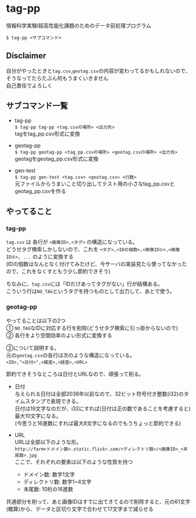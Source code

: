 # tag-pp
情報科学実験I超高性能化課題のためのデータ前処理プログラム  

    $ tag-pp <サブコマンド>

## Disclaimer
自分がやったときと`tag.csv`,`geotag.csv`の内容が変わってるかもしれないので、そうなってたらたぶん何もうまくいきません  
自己責任でよろしく  

## サブコマンド一覧  
- tag-pp  
`$ tag-pp tag-pp <tag.csvの場所> <出力先>`  
tagをtag_pp.csv形式に変換  

- geotag-pp  
`$ tag-pp geotag-pp <tag_pp.csvの場所> <geotag.csvの場所> <出力先>`  
geotagをgeotag_pp.csv形式に変換  

- gen-test  
`$ tag-pp gen-test <tag.csv> <geotag.csv> <行数>`  
元ファイルからうまいこと切り出してテスト用の小さなtag_pp.csvとgeotag_pp.csvを作る

## やってること
### tag-pp
`tag.csv` は 各行が `<画像ID>,<タグ>` の構造になっている。  
どうせタグ検索しかしないので、これを `<タグ>,<IDの個数>,<画像ID①>,<画像ID②>, ...` のように変換する  
(IDの個数はなんとなく付けてみたけど、今サーバの実装見たら使ってなかったので、これをなくすともう少し節約できそう)  

ちなみに、`tag.csv`には「IDだけあってタグがない」行が結構ある。  
こういう行は`NO_TAG`というタグを持つものとして出力して、あとで使う。

### geotag-pp
やってることは以下の2つ  
① `NO_TAG`なIDに対応する行を削除(どうせタグ検索に引っ掛からないので)  
② 各行をより空間効率のよい形式に変換する  

②について説明する。  
元の`geotag.csv`の各行は次のような構造になっている。  
`<ID>,"<日付>",<緯度>,<経度>,<URL>`  

節約できそうなところは日付とURLなので、頑張って削る。  
- 日付  
与えられる日付は全部2038年以前なので、32ビット符号付き整数(i32)のタイムスタンプで表現できる。  
日付は19文字なのだが、i32にすれば(日付は正の数であることを考慮すると)最大10文字になる。  
(今思うと16進数にすれば最大8文字になるのでもうちょっと節約できる)  

- URL  
URLは全部以下のような形。  
`http://farm<ドメイン数>.static.flickr.com/<ディレクトリ数>/<画像ID>_<末尾数>.jpg`  
ここで、それぞれの要素は以下のような性質を持つ  
    - ドメイン数: 数字1文字
    - ディレクトリ数: 数字1~4文字
    - 末尾数: 10桁の16進数

共通部分を削って、あと画像IDはすでに出てきてるので削除すると、元の61文字(概算)から、データと区切り文字で合わせて17文字まで減らせる
